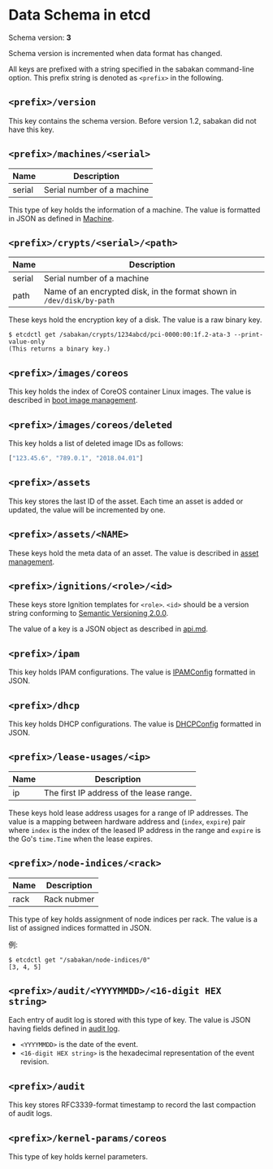Data Schema in etcd
===================

Schema version: **3**

Schema version is incremented when data format has changed.

All keys are prefixed with a string specified in the sabakan command-line option.
This prefix string is denoted as `<prefix>` in the following.

`<prefix>/version`
------------------

This key contains the schema version.
Before version 1.2, sabakan did not have this key.

`<prefix>/machines/<serial>`
----------------------------

| Name   | Description                |
| ------ | -------------------------- |
| serial | Serial number of a machine |

This type of key holds the information of a machine.
The value is formatted in JSON as defined in [Machine](machine.md).

`<prefix>/crypts/<serial>/<path>`
---------------------------------

| Name   | Description                                                           |
| ------ | --------------------------------------------------------------------- |
| serial | Serial number of a machine                                            |
| path   | Name of an encrypted disk, in the format shown in `/dev/disk/by-path` |

These keys hold the encryption key of a disk.
The value is a raw binary key.

```console
$ etcdctl get /sabakan/crypts/1234abcd/pci-0000:00:1f.2-ata-3 --print-value-only
(This returns a binary key.)
```

`<prefix>/images/coreos`
------------------------

This key holds the index of CoreOS container Linux images.
The value is described in [boot image management](image_management.md).

`<prefix>/images/coreos/deleted`
--------------------------------

This key holds a list of deleted image IDs as follows:

```javascript
["123.45.6", "789.0.1", "2018.04.01"]
```

`<prefix>/assets`
-----------------

This key stores the last ID of the asset.  Each time an asset is added
or updated, the value will be incremented by one.

`<prefix>/assets/<NAME>`
------------------------

These keys hold the meta data of an asset.
The value is described in [asset management](assets.md).

`<prefix>/ignitions/<role>/<id>`
--------------------------------

These keys store Ignition templates for `<role>`.  `<id>` should be a version
string conforming to [Semantic Versioning 2.0.0](https://semver.org/).

The value of a key is a JSON object as described in [api.md](api.md#putignitiontemplate).

`<prefix>/ipam`
---------------

This key holds IPAM configurations.
The value is [IPAMConfig](ipam.md#ipamconfig) formatted in JSON.

`<prefix>/dhcp`
---------------

This key holds DHCP configurations.
The value is [DHCPConfig](dhcp.md#dhcpconfig) formatted in JSON.

`<prefix>/lease-usages/<ip>`
----------------------------

| Name | Description                              |
| ---- | ---------------------------------------- |
| ip   | The first IP address of the lease range. |

These keys hold lease address usages for a range of IP addresses.
The value is a mapping between hardware address and (`index`, `expire`)
pair where `index` is the index of the leased IP address in the range
and `expire` is the Go's `time.Time` when the lease expires.

`<prefix>/node-indices/<rack>`
------------------------------

| Name | Description |
| ---- | ----------- |
| rack | Rack nubmer |

This type of key holds assignment of node indices per rack.
The value is a list of assigned indices formatted in JSON.

例:
```
$ etcdctl get "/sabakan/node-indices/0"
[3, 4, 5]
```

`<prefix>/audit/<YYYYMMDD>/<16-digit HEX string>`
------------------------------------------------

Each entry of audit log is stored with this type of key.
The value is JSON having fields defined in [audit log](audit.md).

* `<YYYYMMDD>` is the date of the event.
* `<16-digit HEX string>` is the hexadecimal representation of the event revision.

`<prefix>/audit`
----------------

This key stores RFC3339-format timestamp to record the last compaction
of audit logs.

`<prefix>/kernel-params/coreos`
----------------

This type of key holds kernel parameters.
